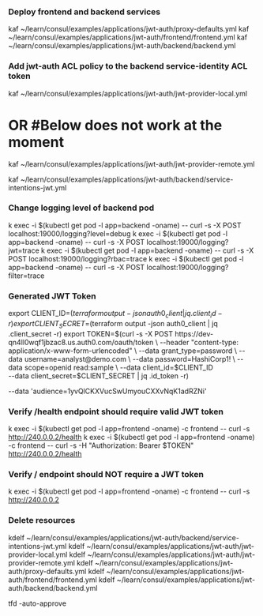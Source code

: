 ### Deploy frontend and backend services
kaf ~/learn/consul/examples/applications/jwt-auth/proxy-defaults.yml
kaf ~/learn/consul/examples/applications/jwt-auth/frontend/frontend.yml
kaf ~/learn/consul/examples/applications/jwt-auth/backend/backend.yml  

### Add jwt-auth ACL policy to the backend service-identity ACL token 
kaf ~/learn/consul/examples/applications/jwt-auth/jwt-provider-local.yml
# OR #Below does not work at the moment
kaf ~/learn/consul/examples/applications/jwt-auth/jwt-provider-remote.yml

kaf ~/learn/consul/examples/applications/jwt-auth/backend/service-intentions-jwt.yml
 
### Change logging level of backend pod
k exec -i $(kubectl get pod -l app=backend -oname) -- curl -s -X POST localhost:19000/logging\?level=debug
k exec -i $(kubectl get pod -l app=backend -oname) -- curl -s -X POST localhost:19000/logging\?jwt=trace
k exec -i $(kubectl get pod -l app=backend -oname) -- curl -s -X POST localhost:19000/logging\?rbac=trace
k exec -i $(kubectl get pod -l app=backend -oname) -- curl -s -X POST localhost:19000/logging\?filter=trace

### Generated JWT Token
export CLIENT_ID=$(terraform output -json auth0_client | jq .client_id -r)
export CLIENT_SECRET=$(terraform output -json auth0_client | jq .client_secret -r)
export TOKEN=$(curl -s -X POST https://dev-qn4ll0wqf1jbzac8.us.auth0.com/oauth/token \
  --header "content-type: application/x-www-form-urlencoded" \
  --data grant_type=password \
  --data username=analyst@demo.com \
  --data password=HashiCorp1! \
  --data scope=openid read:sample \
  --data client_id=$CLIENT_ID \
  --data client_secret=$CLIENT_SECRET | jq .id_token -r)

  --data 'audience=1yvQlCKXVucSwUmyouCXXvNqK1adRZNi' 


### Verify /health endpoint should require valid JWT token
k exec -i  $(kubectl get pod -l app=frontend -oname) -c frontend -- curl -s  http://240.0.0.2/health
k exec -i  $(kubectl get pod -l app=frontend -oname) -c frontend -- curl -s -H "Authorization: Bearer $TOKEN"  http://240.0.0.2/health


### Verify / endpoint should NOT require a JWT token
k exec -i $(kubectl get pod -l app=frontend -oname) -c frontend -- curl -s http://240.0.0.2


### Delete resources
kdelf ~/learn/consul/examples/applications/jwt-auth/backend/service-intentions-jwt.yml
kdelf ~/learn/consul/examples/applications/jwt-auth/jwt-provider-local.yml
kdelf ~/learn/consul/examples/applications/jwt-auth/jwt-provider-remote.yml
kdelf ~/learn/consul/examples/applications/jwt-auth/proxy-defaults.yml
kdelf ~/learn/consul/examples/applications/jwt-auth/frontend/frontend.yml
kdelf ~/learn/consul/examples/applications/jwt-auth/backend/backend.yml

tfd -auto-approve